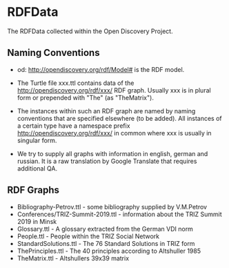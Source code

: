 # RDFData

The RDFData collected within the Open Discovery Project.

## Naming Conventions

* od: <http://opendiscovery.org/rdf/Model#> is the RDF model.

* The Turtle file xxx.ttl contains data of the
  <http://opendiscovery.org/rdf/xxx/> RDF graph. Usually xxx is in plural
  form or prepended with "The" (as "TheMatrix").

* The instances within such an RDF graph are named by naming conventions that
  are specified elsewhere (to be added). All instances of a certain type have
  a namespace prefix <http://opendiscovery.org/rdf/xxx/> in common where xxx
  is usually in singular form.

* We try to supply all graphs with information in english, german and russian.
  It is a raw translation by Google Translate that requires additional QA. 

## RDF Graphs

* Bibliography-Petrov.ttl  - some bibliography supplied by V.M.Petrov
* Conferences/TRIZ-Summit-2019.ttl - information about the TRIZ Summit 2019 in
  Minsk
* Glossary.ttl  -  A glossary extracted from the German VDI norm
* People.ttl - People within the TRIZ Social Network
* StandardSolutions.ttl - The 76 Standard Solutions in TRIZ form
* ThePrinciples.ttl - The 40 principles according to Altshuller 1985 
* TheMatrix.ttl - Altshullers 39x39 matrix 
